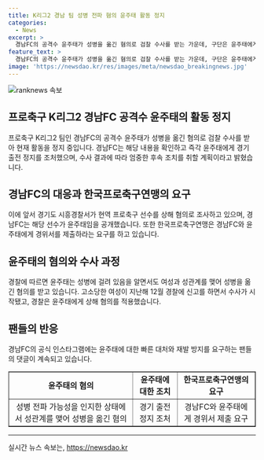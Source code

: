 ```yaml
---
title: K리그2 경남 팀 성병 전파 혐의 윤주태 활동 정지
categories:
  - News
excerpt: >
  경남FC의 공격수 윤주태가 성병을 옮긴 혐의로 검찰 수사를 받는 가운데, 구단은 윤주태에게 경기 출전 정지를 조처했고, 수사 결과에 따라 엄중한 후속 조치를 취할 예정이라고 밝혔다. 경남FC의 공식 SNS에는 팬들의 댓글이 잇따르며, 한국프로축구연맹은 경남FC와 윤주태에게 경위서를 제출하라고 요구하고 있다. 윤주태는 자신이 성병에 걸려 전파 가능성이 있다는 점을 인지했음에도 여성과 성관계를 가져 병을 옮긴 혐의를 받고 있다. (150자)
feature_text: >
  경남FC의 공격수 윤주태가 성병을 옮긴 혐의로 검찰 수사를 받는 가운데, 구단은 윤주태에게 경기 출전 정지를 조처했고, 수사 결과에 따라 엄중한 후속 조치를 취할 예정이라고 밝혔다. 경남FC의 공식 SNS에는 팬들의 댓글이 잇따르며, 한국프로축구연맹은 경남FC와 윤주태에게 경위서를 제출하라고 요구하고 있다. 윤주태는 자신이 성병에 걸려 전파 가능성이 있다는 점을 인지했음에도 여성과 성관계를 가져 병을 옮긴 혐의를 받고 있다. (150자)
image: 'https://newsdao.kr/res/images/meta/newsdao_breakingnews.jpg'
---
```


<p><img src="https://newsdao.kr/res/images/meta/newsdao_breakingnews.jpg" alt="ranknews 속보" /></p>

<h2 data-ke-size="size26">프로축구 K리그2 경남FC 공격수 윤주태의 활동 정지</h2>

<p data-ke-size="size16">프로축구 K리그2 팀인 경남FC의 공격수 윤주태가 성병을 옮긴 혐의로 검찰 수사를 받아 현재 활동을 정지 중입니다. 경남FC는 해당 내용을 확인하고 즉각 윤주태에게 경기 출전 정지를 조처했으며, 수사 결과에 따라 엄중한 후속 조치를 취할 계획이라고 밝혔습니다.</p>

<h2 data-ke-size="size26">경남FC의 대응과 한국프로축구연맹의 요구</h2>

<p data-ke-size="size16">이에 앞서 경기도 시흥경찰서가 현역 프로축구 선수를 상해 혐의로 조사하고 있으며, 경남FC는 해당 선수가 윤주태임을 공개했습니다. 또한 한국프로축구연맹은 경남FC와 윤주태에게 경위서를 제출하라는 요구를 하고 있습니다.</p>

<h2 data-ke-size="size26">윤주태의 혐의와 수사 과정</h2>

<p data-ke-size="size16">경찰에 따르면 윤주태는 성병에 걸려 있음을 알면서도 여성과 성관계를 맺어 성병을 옮긴 혐의를 받고 있습니다. 고소당한 여성이 지난해 12월 경찰에 신고를 하면서 수사가 시작됐고, 경찰은 윤주태에게 상해 혐의를 적용했습니다.</p>

<h2 data-ke-size="size26">팬들의 반응</h2>

<p data-ke-size="size16">경남FC의 공식 인스타그램에는 윤주태에 대한 빠른 대처와 재발 방지를 요구하는 팬들의 댓글이 계속되고 있습니다.</p>

<table border="1" data-ke-size="size16">
    <tbody>
        <tr>
            <td style="text-align:center;"><b>윤주태의 혐의</b></td>
            <td style="text-align:center;"><b>윤주태에 대한 조치</b></td>
            <td style="text-align:center;"><b>한국프로축구연맹의 요구</b></td>
        </tr>
        <tr>
            <td style="text-align:center;">성병 전파 가능성을 인지한 상태에서 성관계를 맺어 성병을 옮긴 혐의</td>
            <td style="text-align:center;">경기 출전 정지 조처</td>
            <td style="text-align:center;">경남FC와 윤주태에게 경위서 제출 요구</td>
        </tr>
    </tbody>
</table>

<p><hr data-ke-size="size16"></p>
실시간 뉴스 속보는, <a href="https://newsdao.kr" rel="dofollow">https://newsdao.kr</a>


